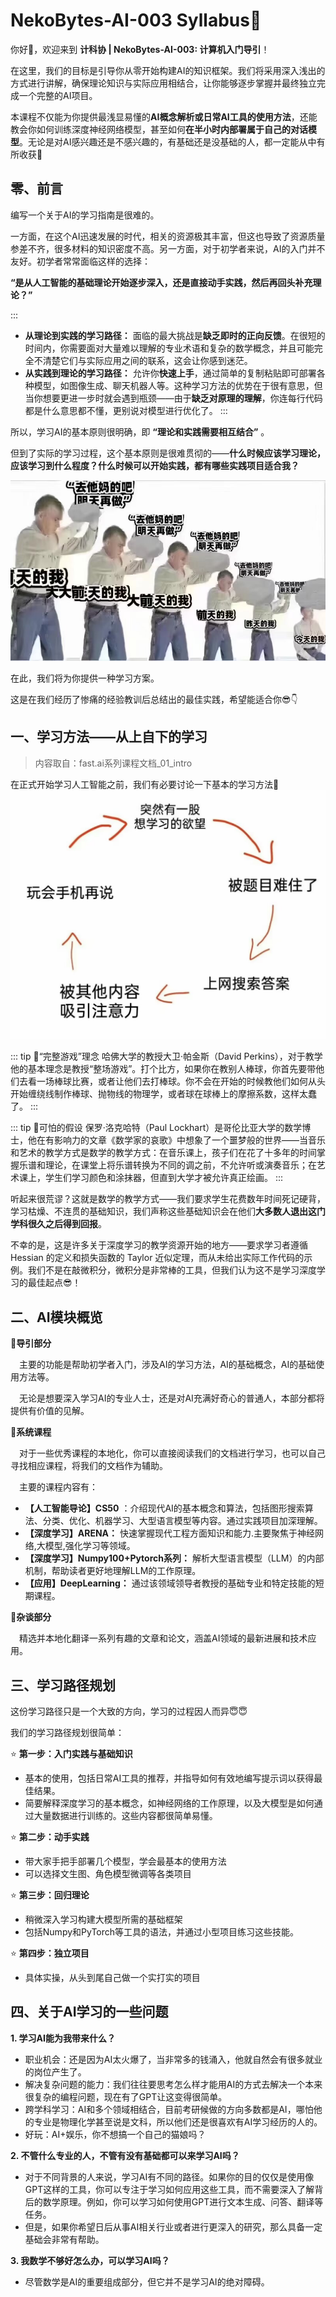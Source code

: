 # NekoBytes-AI-003 Syllabus💫

你好👋，欢迎来到 **计科协 | NekoBytes-AI-003: 计算机入门导引**！

在这里，我们的目标是引导你从零开始构建AI的知识框架。我们将采用深入浅出的方式进行讲解，确保理论知识与实际应用相结合，让你能够逐步掌握并最终独立完成一个完整的AI项目。

本课程不仅能为你提供最浅显易懂的**AI概念解析或日常AI工具的使用方法**，还能教会你如何训练深度神经网络模型，甚至如何**在半小时内部署属于自己的对话模型**。无论是对AI感兴趣还是不感兴趣的，有基础还是没基础的人，都一定能从中有所收获🥳

## 零、前言
编写一个关于AI的学习指南是很难的。

一方面，在这个AI迅速发展的时代，相关的资源极其丰富，但这也导致了资源质量参差不齐，很多材料的知识密度不高。另一方面，对于初学者来说，AI的入门并不友好。初学者常常面临这样的选择：

**“是从人工智能的基础理论开始逐步深入，还是直接动手实践，然后再回头补充理论？”**

::: 
- **从理论到实践的学习路径：** 面临的最大挑战是**缺乏即时的正向反馈**。在很短的时间内，你需要面对大量难以理解的专业术语和复杂的数学概念，并且可能完全不清楚它们与实际应用之间的联系，这会让你感到迷茫。
- **从实践到理论的学习路径：** 允许你**快速上手**，通过简单的复制粘贴即可部署各种模型，如图像生成、聊天机器人等。这种学习方法的优势在于很有意思，但当你想要更进一步时就会遇到瓶颈——由于**缺乏对原理的理解**，你连每行代码都是什么意思都不懂，更别说对模型进行优化了。
:::

所以，学习AI的基本原则很明确，即 **“理论和实践需要相互结合”** 。

但到了实际的学习过程，这个基本原则是很难贯彻的——**什么时候应该学习理论，应该学习到什么程度？什么时候可以开始实践，都有哪些实践项目适合我？**

![](static/Image_1720346877952.jpg)

在此，我们将为你提供一种学习方案。

这是在我们经历了惨痛的经验教训后总结出的最佳实践，希望能适合你😎👇


## 一、学习方法——从上自下的学习
> 内容取自：fast.ai系列课程文档_01_intro

在正式开始学习人工智能之前，我们有必要讨论一下基本的学习方法🤔
![](static/Image_1718440078242.jpg)

::: tip 🙆“完整游戏”理念
哈佛大学的教授大卫·帕金斯（David Perkins），对于教学他的基本理念是教授“整场游戏”。打个比方，如果你在教别人棒球，你首先要带他们去看一场棒球比赛，或者让他们去打棒球。你不会在开始的时候教他们如何从头开始缠绕线制作棒球、抛物线的物理学，或者球在球棒上的摩擦系数，这样太蠢了。
:::

::: tip 🙆可怕的假设
保罗·洛克哈特（Paul Lockhart）是哥伦比亚大学的数学博士，他在有影响力的文章《数学家的哀歌》中想象了一个噩梦般的世界——当音乐和艺术的教学方式是数学的教学方式：在音乐课上，孩子们在花了十多年的时间掌握乐谱和理论，在课堂上将乐谱转换为不同的调之前，不允许听或演奏音乐；在艺术课上，学生们学习颜色和涂抹器，但直到大学才被允许真正绘画。
:::

听起来很荒谬？这就是数学的教学方式——我们要求学生花费数年时间死记硬背，学习枯燥、不连贯的基础知识，我们声称这些基础知识会在他们**大多数人退出这门学科很久之后得到回报**。

不幸的是，这是许多关于深度学习的教学资源开始的地方——要求学习者遵循 Hessian 的定义和损失函数的 Taylor 近似定理，而从未给出实际工作代码的示例。我们不是在敲微积分，微积分是非常棒的工具，但我们认为这不是学习深度学习的最佳起点😎！

## 二、AI模块概览
🌈**导引部分**

&emsp;主要的功能是帮助初学者入门，涉及AI的学习方法，AI的基础概念，AI的基础使用方法等。
  
&emsp;无论是想要深入学习AI的专业人士，还是对AI充满好奇心的普通人，本部分都将提供有价值的见解。
  
🌈**系统课程**

&emsp;对于一些优秀课程的本地化，你可以直接阅读我们的文档进行学习，也可以自己寻找相应课程，将我们的文档作为辅助。

&emsp;主要的课程内容有：
 - **【人工智能导论】CS50** ：介绍现代AI的基本概念和算法，包括图形搜索算法、分类、优化、机器学习、大型语言模型等内容。通过实践项目加深理解。
 - **【深度学习】ARENA：** 快速掌握现代工程方面知识和能力.主要聚焦于神经网络,大模型,强化学习等领域。
 - **【深度学习】Numpy100+Pytorch系列：** 解析大型语言模型（LLM）的内部机制，帮助读者更好地理解LLM的工作原理。
 - **【应用】DeepLearning：** 通过该领域领导者教授的基础专业和特定技能的短期课程。

🌈**杂谈部分**

&emsp;精选并本地化翻译一系列有趣的文章和论文，涵盖AI领域的最新进展和技术应用。

## 三、学习路径规划
这份学习路径只是一个大致的方向，学习的过程因人而异😇😇

我们的学习路径规划很简单：

⭐ **第一步：入门实践与基础知识**

  - 基本的使用，包括日常AI工具的推荐，并指导如何有效地编写提示词以获得最佳结果。
  - 简要解释深度学习的基本概念，如神经网络的工作原理，以及大模型是如何通过大量数据进行训练的。这些内容都很简单易懂。

⭐ **第二步：动手实践**

  - 带大家手把手部署几个模型，学会最基本的使用方法
  - 可以选择文生图、角色模型微调等各类项目

⭐ **第三步：回归理论**

  - 稍微深入学习构建大模型所需的基础框架
  - 包括Numpy和PyTorch等工具的语法，并通过小型项目练习这些技能。

⭐ **第四步：独立项目**

  - 具体实操，从头到尾自己做一个实打实的项目

## 四、关于AI学习的一些问题
**1. 学习AI能为我带来什么？**
 
  - 职业机会：还是因为AI太火爆了，当非常多的钱涌入，他就自然会有很多就业的岗位产生了。
  - 解决复杂问题的能力：我们往往要思考怎么样才能用AI的方式去解决一个本来很复杂的编程问题，现在有了GPT让这变得很简单。
  - 跨学科学习：AI和多个领域相结合，目前考研候做的方向多数都是AI，哪怕他的专业是物理化学甚至说是文科，所以他们还是很喜欢有AI学习经历的人的。
  - 好玩：AI+娱乐，你不想搞一个自己的猫娘吗？

**2. 不管什么专业的人，不管有没有基础都可以来学习AI吗？**
   
  - 对于不同背景的人来说，学习AI有不同的路径。如果你的目的仅仅是使用像GPT这样的工具，你可以专注于学习如何应用这些工具，而不需要深入了解背后的数学原理。例如，你可以学习如何使用GPT进行文本生成、问答、翻译等任务。
  - 但是，如果你希望日后从事AI相关行业或者进行更深入的研究，那么具备一定基础会非常有帮助。

**3. 我数学不够好怎么办，可以学习AI吗？**

  - 尽管数学是AI的重要组成部分，但它并不是学习AI的绝对障碍。
